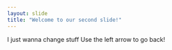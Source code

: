 ```yaml
---
layout: slide
title: "Welcome to our second slide!"
---
```

I just wanna change stuff
Use the left arrow to go back!
